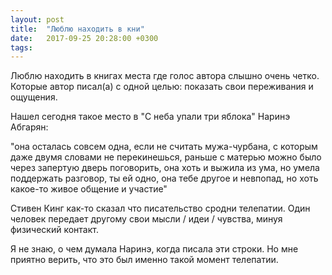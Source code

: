 ```yaml
---
layout: post
title:  "Люблю находить в кни"
date:   2017-09-25 20:28:00 +0300
tags:   
---
```


Люблю находить в книгах места где голос автора слышно очень четко. Которые автор писал(а) с одной целью: показать свои переживания и ощущения. 

 Нашел сегодня такое место в "С неба упали три яблока" Наринэ Абгарян: 

<!--excerpt-->

 "она осталась совсем одна, если не считать мужа-чурбана, с которым даже двумя словами не перекинешься, раньше с матерью можно было через запертую дверь поговорить, она хоть и выжила из ума, но умела поддержать разговор, ты ей одно, она тебе другое и невпопад, но хоть какое-то живое общение и участие" 

 Стивен Кинг как-то сказал что писательство сродни телепатии. Один человек передает другому свои мысли / идеи / чувства, минуя физический контакт. 

 Я не знаю, о чем думала Наринэ, когда писала эти строки. Но мне приятно верить, что это был именно такой момент телепатии.
